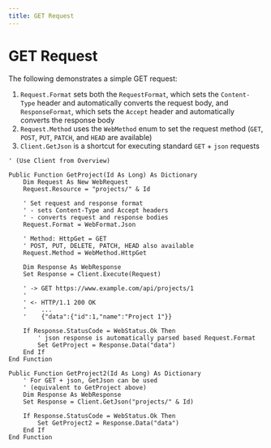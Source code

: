 ```yaml
---
title: GET Request
---
```


# GET Request

The following demonstrates a simple GET request:

1. `Request.Format` sets both the `RequestFormat`, which sets the `Content-Type` header and automatically converts the request body, and `ResponseFormat`, which sets the `Accept` header and automatically converts the response body
2. `Request.Method` uses the `WebMethod` enum to set the request method (`GET`, `POST`, `PUT`, `PATCH`, and `HEAD` are available)
3. `Client.GetJson` is a shortcut for executing standard `GET` + `json` requests

```VB.net
' (Use Client from Overview)

Public Function GetProject(Id As Long) As Dictionary
    Dim Request As New WebRequest
    Request.Resource = "projects/" & Id

    ' Set request and response format
    ' - sets Content-Type and Accept headers
    ' - converts request and response bodies
    Request.Format = WebFormat.Json

    ' Method: HttpGet = GET
    ' POST, PUT, DELETE, PATCH, HEAD also available
    Request.Method = WebMethod.HttpGet

    Dim Response As WebResponse
    Set Response = Client.Execute(Request)

    ' -> GET https://www.example.com/api/projects/1
    '
    ' <- HTTP/1.1 200 OK
    '    ...
    '    {"data":{"id":1,"name":"Project 1"}}

    If Response.StatusCode = WebStatus.Ok Then
        ' json response is automatically parsed based Request.Format
        Set GetProject = Response.Data("data")
    End If
End Function

Public Function GetProject2(Id As Long) As Dictionary
    ' For GET + json, GetJson can be used
    ' (equivalent to GetProject above)
    Dim Response As WebResponse
    Set Response = Client.GetJson("projects/" & Id)

    If Response.StatusCode = WebStatus.Ok Then
        Set GetProject2 = Response.Data("data")
    End If
End Function
```

